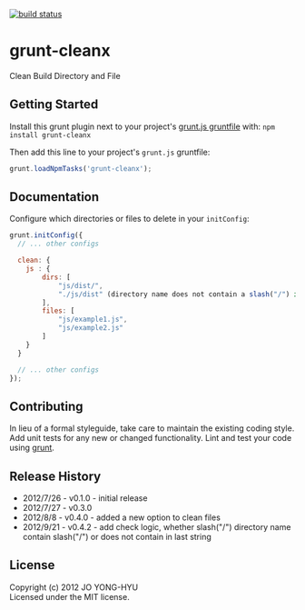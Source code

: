 [![build status](https://secure.travis-ci.org/99corps/grunt-cleanx.png)](http://travis-ci.org/99corps/grunt-cleanx)

# grunt-cleanx

Clean Build Directory and File

## Getting Started
Install this grunt plugin next to your project's [grunt.js gruntfile][getting_started] with: `npm install grunt-cleanx`

Then add this line to your project's `grunt.js` gruntfile:

```javascript
grunt.loadNpmTasks('grunt-cleanx');
```

[grunt]: https://github.com/cowboy/grunt
[getting_started]: https://github.com/cowboy/grunt/blob/master/docs/getting_started.md

## Documentation
Configure which directories or files to delete in your `initConfig`:
```javascript
grunt.initConfig({
  // ... other configs

  clean: {
	js : {
    	dirs: [
			"js/dist/",
			"./js/dist" (directory name does not contain a slash("/") in last string, but will run well)
		],
		files: [
			"js/example1.js",
			"js/example2.js"
		]
	}
  }

  // ... other configs
});
```


## Contributing
In lieu of a formal styleguide, take care to maintain the existing coding style. Add unit tests for any new or changed functionality. Lint and test your code using [grunt][grunt].

## Release History
* 2012/7/26 - v0.1.0 - initial release
* 2012/7/27 - v0.3.0
* 2012/8/8 - v0.4.0 - added a new option to clean files
* 2012/9/21 - v0.4.2 - add check logic, whether slash("/")  directory name contain slash("/") or does not contain in last string

## License
Copyright (c) 2012 JO YONG-HYU  
Licensed under the MIT license.
